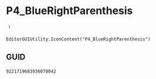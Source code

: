 # P4_BlueRightParenthesis
![](/img/P4_BlueRightParenthesis.png)

``` CSharp
EditorGUIUtility.IconContent("P4_BlueRightParenthesis")
```
## GUID
```
9221719683936078042
```
